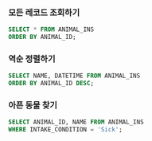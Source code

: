 ### 모든 레코드 조회하기

```sql
SELECT * FROM ANIMAL_INS
ORDER BY ANIMAL_ID;
```



### 역순 정렬하기

```sql
SELECT NAME, DATETIME FROM ANIMAL_INS
ORDER BY ANIMAL_ID DESC;
```



### 아픈 동물 찾기

```sql
SELECT ANIMAL_ID, NAME FROM ANIMAL_INS
WHERE INTAKE_CONDITION = 'Sick';
```

